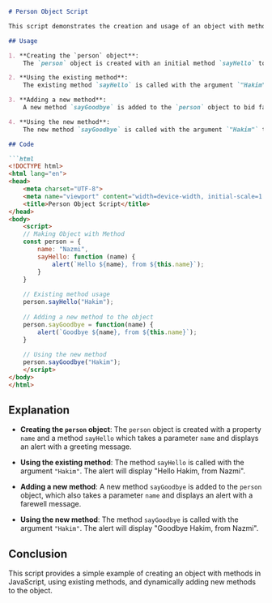 ```markdown
# Person Object Script

This script demonstrates the creation and usage of an object with methods in JavaScript. The `person` object has a method to greet and bid farewell to a person by their name.

## Usage

1. **Creating the `person` object**:
    The `person` object is created with an initial method `sayHello` to greet a person.

2. **Using the existing method**:
    The existing method `sayHello` is called with the argument `"Hakim"` to display an alert message.

3. **Adding a new method**:
    A new method `sayGoodbye` is added to the `person` object to bid farewell.

4. **Using the new method**:
    The new method `sayGoodbye` is called with the argument `"Hakim"` to display an alert message.

## Code

```html
<!DOCTYPE html>
<html lang="en">
<head>
    <meta charset="UTF-8">
    <meta name="viewport" content="width=device-width, initial-scale=1.0">
    <title>Person Object Script</title>
</head>
<body>
    <script>
    // Making Object with Method
    const person = {
        name: "Nazmi",
        sayHello: function (name) {
            alert(`Hello ${name}, from ${this.name}`);
        }
    }
    
    // Existing method usage
    person.sayHello("Hakim");
    
    // Adding a new method to the object
    person.sayGoodbye = function(name) {
        alert(`Goodbye ${name}, from ${this.name}`);
    }
    
    // Using the new method
    person.sayGoodbye("Hakim");
    </script>
</body>
</html>
```

## Explanation

- **Creating the `person` object**:
  The `person` object is created with a property `name` and a method `sayHello` which takes a parameter `name` and displays an alert with a greeting message.

- **Using the existing method**:
  The method `sayHello` is called with the argument `"Hakim"`. The alert will display "Hello Hakim, from Nazmi".

- **Adding a new method**:
  A new method `sayGoodbye` is added to the `person` object, which also takes a parameter `name` and displays an alert with a farewell message.

- **Using the new method**:
  The method `sayGoodbye` is called with the argument `"Hakim"`. The alert will display "Goodbye Hakim, from Nazmi".

## Conclusion

This script provides a simple example of creating an object with methods in JavaScript, using existing methods, and dynamically adding new methods to the object.
